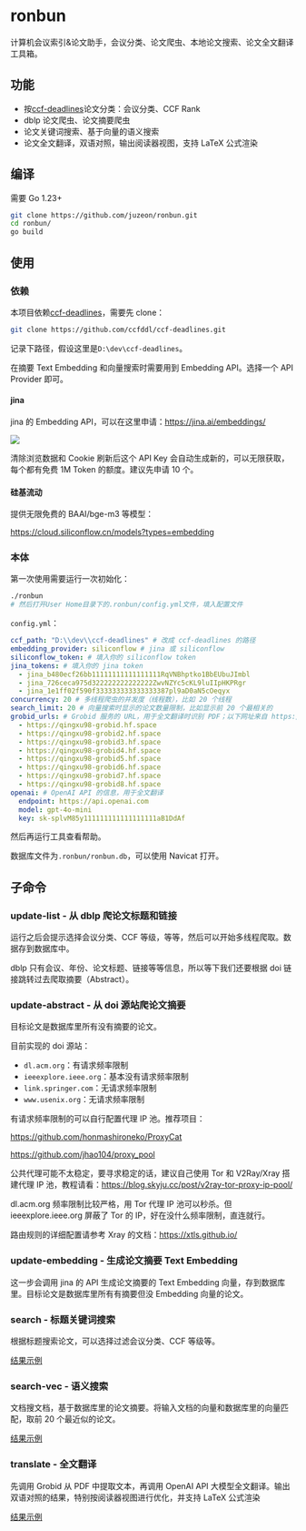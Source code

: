 # ronbun

计算机会议索引&论文助手，会议分类、论文爬虫、本地论文搜索、论文全文翻译工具箱。

## 功能

- 按[ccf-deadlines](https://github.com/ccfddl/ccf-deadlines)论文分类：会议分类、CCF Rank
- dblp 论文爬虫、论文摘要爬虫
- 论文关键词搜索、基于向量的语义搜索
- 论文全文翻译，双语对照，输出阅读器视图，支持 LaTeX 公式渲染

## 编译

需要 Go 1.23+

```bash
git clone https://github.com/juzeon/ronbun.git
cd ronbun/
go build
```

## 使用

### 依赖

本项目依赖[ccf-deadlines](https://github.com/ccfddl/ccf-deadlines)，需要先 clone：

```bash
git clone https://github.com/ccfddl/ccf-deadlines.git
```

记录下路径，假设这里是`D:\dev\ccf-deadlines`。

在摘要 Text Embedding 和向量搜索时需要用到 Embedding API。选择一个 API Provider 即可。

#### jina

jina 的 Embedding API，可以在这里申请：<https://jina.ai/embeddings/>

![](https://public.ptree.top/ShareX/2024/10/10/1728558627/fstutMhIND.png)

清除浏览数据和 Cookie 刷新后这个 API Key 会自动生成新的，可以无限获取，每个都有免费 1M Token 的额度。建议先申请 10 个。

#### 硅基流动

提供无限免费的 BAAI/bge-m3 等模型：

<https://cloud.siliconflow.cn/models?types=embedding>

### 本体

第一次使用需要运行一次初始化：

```bash
./ronbun
# 然后打开User Home目录下的.ronbun/config.yml文件，填入配置文件
```

`config.yml`：

```yaml
ccf_path: "D:\\dev\\ccf-deadlines" # 改成 ccf-deadlines 的路径
embedding_provider: siliconflow # jina 或 siliconflow
siliconflow_token: # 填入你的 siliconflow token
jina_tokens: # 填入你的 jina token
  - jina_b480ecf26bb11111111111111111RqVNBhptko1BbEUbuJImbl
  - jina_726ceca975d322222222222222ZwvNZYc5cKL9luIIpHKPRgr
  - jina_1e1ff02f590f333333333333333387pl9aD0aN5cOeqyx
concurrency: 20 # 多线程爬虫的并发度（线程数），比如 20 个线程
search_limit: 20 # 向量搜索时显示的论文数量限制，比如显示前 20 个最相关的
grobid_urls: # Grobid 服务的 URL，用于全文翻译时识别 PDF；以下网址来自 https://github.com/binary-husky/gpt_academic，也可以自己搭建
  - https://qingxu98-grobid.hf.space
  - https://qingxu98-grobid2.hf.space
  - https://qingxu98-grobid3.hf.space
  - https://qingxu98-grobid4.hf.space
  - https://qingxu98-grobid5.hf.space
  - https://qingxu98-grobid6.hf.space
  - https://qingxu98-grobid7.hf.space
  - https://qingxu98-grobid8.hf.space
openai: # OpenAI API 的信息，用于全文翻译
  endpoint: https://api.openai.com
  model: gpt-4o-mini
  key: sk-splvM85y111111111111111111aB1DdAf
```

然后再运行工具查看帮助。

数据库文件为`.ronbun/ronbun.db`，可以使用 Navicat 打开。

## 子命令

### update-list - 从 dblp 爬论文标题和链接

运行之后会提示选择会议分类、CCF 等级，等等，然后可以开始多线程爬取。数据存到数据库中。

dblp 只有会议、年份、论文标题、链接等等信息，所以等下我们还要根据 doi 链接跳转过去爬取摘要（Abstract）。

### update-abstract - 从 doi 源站爬论文摘要

目标论文是数据库里所有没有摘要的论文。

目前实现的 doi 源站：

- `dl.acm.org`：有请求频率限制
- `ieeexplore.ieee.org`：基本没有请求频率限制
- `link.springer.com`：无请求频率限制
- `www.usenix.org`：无请求频率限制

有请求频率限制的可以自行配置代理 IP 池。推荐项目：

<https://github.com/honmashironeko/ProxyCat>

<https://github.com/jhao104/proxy_pool>

公共代理可能不太稳定，要寻求稳定的话，建议自己使用 Tor 和 V2Ray/Xray 搭建代理 IP 池，教程请看：<https://blog.skyju.cc/post/v2ray-tor-proxy-ip-pool/>

dl.acm.org 频率限制比较严格，用 Tor 代理 IP 池可以秒杀。但 ieeexplore.ieee.org 屏蔽了 Tor 的 IP，好在没什么频率限制，直连就行。

路由规则的详细配置请参考 Xray 的文档：<https://xtls.github.io/>

### update-embedding - 生成论文摘要 Text Embedding

这一步会调用 jina 的 API 生成论文摘要的 Text Embedding 向量，存到数据库里。目标论文是数据库里所有有摘要但没 Embedding 向量的论文。

### search - 标题关键词搜索

根据标题搜索论文，可以选择过滤会议分类、CCF 等级等。

[结果示例](https://public.ptree.top/ShareX/manual/Search%20for%20serverless.html)

### search-vec - 语义搜索

文档搜文档，基于数据库里的论文摘要。将输入文档的向量和数据库里的向量匹配，取前 20 个最近似的论文。

[结果示例](https://public.ptree.top/ShareX/manual/Search%20by%20document%202024-10-10%2019%2129%2158.html)

### translate - 全文翻译

先调用 Grobid 从 PDF 中提取文本，再调用 OpenAI API 大模型全文翻译。输出双语对照的结果，特别按阅读器视图进行优化，并支持 LaTeX 公式渲染

[结果示例](https://public.ptree.top/ShareX/manual/Translation%20for%20fast24-li.pdf.html)